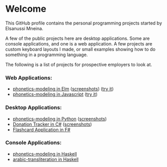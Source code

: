 # Welcome
This GitHub profile contains the personal programming projects started by Elsanussi Mneina.

A few of the public projects here are desktop applications. Some are console applications, and one is a web application.
A few projects are custom keyboard layouts I made, or small examples showing how to do something in a programming language.

The following is a list of projects for prospective employers to look at.

### Web Applications:
- [phonetics-modeling in Elm](https://github.com/elsanussi-s-mneina/phonetics-modeling-elm) ([screenshots](https://github.com/elsanussi-s-mneina/phonetics-modeling-elm/wiki/screenshots)) ([try it](https://elsanussi-s-mneina.github.io/phonetics-modeling-elm-demo/))
- [phonetics-modeling in Javascript](https://github.com/elsanussi-s-mneina/phonetics-modeling-html-js) ([try it](https://elsanussi-s-mneina.github.io/phonetics-modeling-html-js/))

### Desktop Applications:
- [phonetics-modeling in Python](https://github.com/elsanussi-s-mneina/phonetics-modeling-python) ([screenshots](https://github.com/elsanussi-s-mneina/phonetics-modeling-python/wiki/screenshots))
- [Donation Tracker in C#](https://github.com/elsanussi-s-mneina/DonationTracker) ([screenshots](https://github.com/elsanussi-s-mneina/DonationTracker/wiki/screenshots))  
- [Flashcard Application in F#](https://github.com/elsanussi-s-mneina/flashcard-application-fs)

### Console Applications:
- [phonetics-modeling in Haskell](https://github.com/elsanussi-s-mneina/phonetics-modeling)
- [arabic-transliteration in Haskell](https://github.com/elsanussi-s-mneina/arabic-transliteration)
